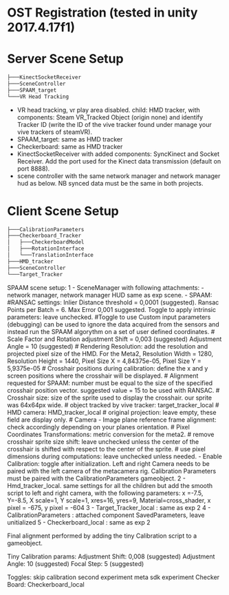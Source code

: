 # OST Registration (tested in unity 2017.4.17f1)
 # Server Scene Setup
```bash 
├───KinectSocketReceiver
├───SceneController
├───SPAAM_target
└───VR Head Tracking
```
- VR head tracking, vr play area disabled. child: HMD tracker, with components: Steam VR_Tracked Object (origin none) and identify Tracker ID (write the ID of the vive tracker found under manage your vive trackers of steamVR).
- SPAAM_target: same as HMD tracker
- Checkerboard: same as HMD tracker
- KinectSocketReceiver with added components: SyncKinect and Socket Receiver. Add the port used for the Kinect data transmission (default on port 8888).
- scene controller with the same network manager and network manager hud as below. NB synced data must be the same in both projects.
# Client Scene Setup
```bash 
├───CalibrationParameters
├───Checkerboard_Tracker
│   ├───CheckerboardModel
│   ├───RotationInterface
│   └───TranslationInterface
├───HMD_tracker
├───SceneController
└───Target_Tracker
```
SPAAM scene setup:
1 - SceneManager with following attachments:
    - network manager, network manager HUD same as exp scene.
    - SPAAM: 
        #RANSAC settings: Inlier Distance threshold = 0,0001 (suggested). Ransac Points per Batch = 6. Max Error          0,001 suggested. Toggle to apply intrinsic parameters: leave unchecked. 
        #Toggle to use Custom input parameters (debugging) can be used to ignore the data acquired from the     sensors and instead run the SPAAM algorythm on a set of user defined coordinates. 
        # Scale Factor and Rotation adjustment Shift = 0,003 (suggested) Adjustment Angle = 10 (suggested)
        # Rendering Resolution: add the resolution and projected pixel size of the HMD. For the Meta2, Resolution Width = 1280, Resolution Height = 1440, Pixel Size X = 4,84375e-05, Pixel Size Y = 5,9375e-05
        # Crosshair positions during calibration: define the x and y screen positions where the crosshair will            be displayed.
        # Alignment requested for SPAAM: number must be equal to the size of the specified crosshair position vector. suggested value = 15 to be used with RANSAC.
        # Crosshair size: size of the sprite used to display the crosshair. our sprite was 64x64px wide.
        # object tracked by vive tracker: target_tracker_local
        # HMD camera: HMD_tracker_local
        # original projection: leave empty, these field are display only.
        # Camera - Image plane reference frame alignment: check accordingly depending on your planes orientation.
        # Pixel Coordinates Transformations: metric conversion for the meta2.
        # remove crosshair sprite size shift: leave unchecked unless the center of the crosshair is shifted with respect to the center of the sprite.
        # use pixel dimensions during computations: leave unchecked unless needed.
    - Enable Calibration: toggle after initialization. Left and right Camera needs to be paired with the left camera of the metacamera rig. Calibration Parameters must be paired with the CalibrationParameters gameobject.
2 - Hmd_tracker_local. same settings for all the children but add the smooth script to left and right camera, with the following parameters: x =-7.5, Y=-8.5, X scale=1, Y scale=1, xres=16, yres=9, Material=cross_shader, x pixel = -675, y pixel = -604
3 - Target_Tracker_local : same as exp 2
4 - CalibrationParameters : attached component SavedParameters, leave unitialized
5 - Checkerboard_local : same as exp 2


Final alignment performed by adding the tiny Calibration script to a gameobject.

Tiny Calibration params:
Adjustment Shift: 0,008 (suggested)
Adjustment Angle: 10 (suggested)
Focal Step: 5 (suggested)

Toggles:
skip calibration
second experiment
meta sdk experiment
Checker Board: Checkerboard_local
    

